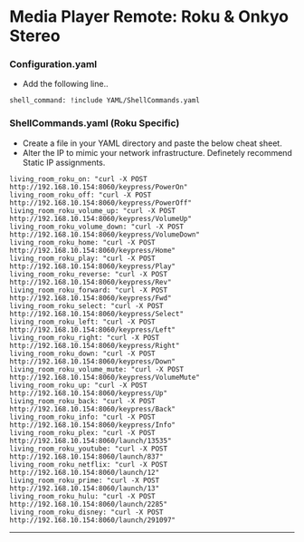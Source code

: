 # Media Player Remote: Roku & Onkyo Stereo #
### Configuration.yaml ###
- Add the following line..
```
shell_command: !include YAML/ShellCommands.yaml
```
### ShellCommands.yaml (Roku Specific) ###
- Create a file in your YAML directory and paste the below cheat sheet.
- Alter the IP to mimic your network infrastructure. Definetely recommend Static IP assignments.
```
living_room_roku_on: "curl -X POST http://192.168.10.154:8060/keypress/PowerOn"
living_room_roku_off: "curl -X POST http://192.168.10.154:8060/keypress/PowerOff"
living_room_roku_volume_up: "curl -X POST http://192.168.10.154:8060/keypress/VolumeUp"
living_room_roku_volume_down: "curl -X POST http://192.168.10.154:8060/keypress/VolumeDown"
living_room_roku_home: "curl -X POST http://192.168.10.154:8060/keypress/Home"
living_room_roku_play: "curl -X POST http://192.168.10.154:8060/keypress/Play"
living_room_roku_reverse: "curl -X POST http://192.168.10.154:8060/keypress/Rev"
living_room_roku_forward: "curl -X POST http://192.168.10.154:8060/keypress/Fwd"
living_room_roku_select: "curl -X POST http://192.168.10.154:8060/keypress/Select"
living_room_roku_left: "curl -X POST http://192.168.10.154:8060/keypress/Left"
living_room_roku_right: "curl -X POST http://192.168.10.154:8060/keypress/Right"
living_room_roku_down: "curl -X POST http://192.168.10.154:8060/keypress/Down"
living_room_roku_volume_mute: "curl -X POST http://192.168.10.154:8060/keypress/VolumeMute"
living_room_roku_up: "curl -X POST http://192.168.10.154:8060/keypress/Up"
living_room_roku_back: "curl -X POST http://192.168.10.154:8060/keypress/Back"
living_room_roku_info: "curl -X POST http://192.168.10.154:8060/keypress/Info"
living_room_roku_plex: "curl -X POST http://192.168.10.154:8060/launch/13535"
living_room_roku_youtube: "curl -X POST http://192.168.10.154:8060/launch/837"
living_room_roku_netflix: "curl -X POST http://192.168.10.154:8060/launch/12"
living_room_roku_prime: "curl -X POST http://192.168.10.154:8060/launch/13"
living_room_roku_hulu: "curl -X POST http://192.168.10.154:8060/launch/2285"
living_room_roku_disney: "curl -X POST http://192.168.10.154:8060/launch/291097"
```
***
